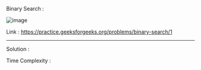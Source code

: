 Binary Search :

![image](https://user-images.githubusercontent.com/23376002/172105506-b4b942a3-3d6d-4b7d-ae88-0968c00a1956.png)


Link : https://practice.geeksforgeeks.org/problems/binary-search/1


------------------------------------------------------------------------------------------------------------------------------------------------------


Solution :

Time Complexity :



